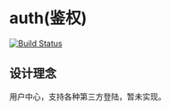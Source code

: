 # auth(鉴权) 
[![Build Status](https://travis-ci.org/gonet2/auth.svg?branch=master)](https://travis-ci.org/gonet2/auth)

## 设计理念
用户中心，支持各种第三方登陆，暂未实现。
